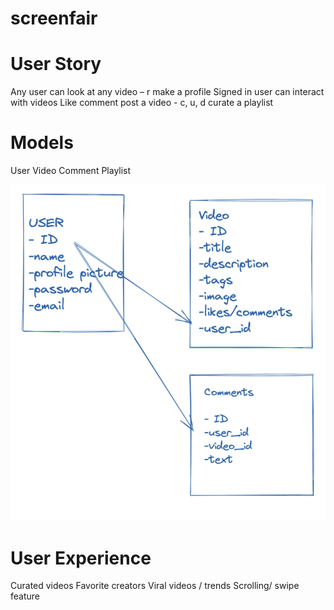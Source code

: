 # screenfair

# User Story 
Any user 
can look at any video – r 
make a profile 
Signed in user 
can interact with videos
Like
comment
post a video - c, u, d
curate a playlist 

# Models
User
Video
Comment
Playlist 

![alt text](images/erd.png)


# User Experience
Curated videos
Favorite creators
Viral videos / trends
Scrolling/ swipe feature


